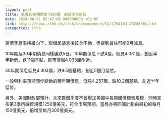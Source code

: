 ```yaml
---
layout: post
title: 美國10年期債息下試4厘　創近半年新低
date: 2024-08-01 05:47:08.000000000 +08:00
link: https://news.rthk.hk/rthk/ch/component/k2/1764164-20240801.htm
categories: rthk
---
```


美債孳息率持續向下，聯儲局議息後按兵不動，但提到最快可能9月減息。

10年期及30年期債息同樣連跌5日，10年期債息下試4厘，低見4.031厘，創近半年新低，跌11個基點，尾市徘徊4.033厘附近。

30年期債息低見4.304厘，跌9.5個基點，創近5個月低位。

一般與利率預期同步變動的兩年期債息，低見4.257厘，跌10.2個基點，創近半年低位。

另外，美國財政部預計，未來數個季度不會增加美國中長期國債標售規模，同時宣布第3季再融資規模1250億美元，符合市場預期。當局亦將回購計劃由最初的每月150億美元，倍增至每月300億美元。
